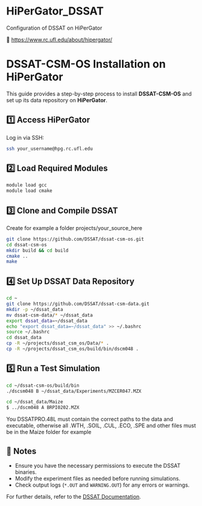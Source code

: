 # HiPerGator_DSSAT
Configuration of DSSAT on HiPerGator

🐊 https://www.rc.ufl.edu/about/hipergator/


# DSSAT-CSM-OS Installation on HiPerGator

This guide provides a step-by-step process to install **DSSAT-CSM-OS** and set up its data repository on **HiPerGator**.

## 1️⃣ Access HiPerGator
Log in via SSH:
```bash
ssh your_username@hpg.rc.ufl.edu
```

## 2️⃣ Load Required Modules
```bash
module load gcc
module load cmake
```


## 3️⃣ Clone and Compile DSSAT

Create for example a folder projects/your_source_here
```bash
git clone https://github.com/DSSAT/dssat-csm-os.git
cd dssat-csm-os
mkdir build && cd build
cmake ..
make
```

## 4️⃣ Set Up DSSAT Data Repository

```bash
cd ~
git clone https://github.com/DSSAT/dssat-csm-data.git
mkdir -p ~/dssat_data
mv dssat-csm-data/* ~/dssat_data
export dssat_data=~/dssat_data
echo "export dssat_data=~/dssat_data" >> ~/.bashrc
source ~/.bashrc
cd dssat_data
cp -R ~/projects/dssat_csm_os/Data/* .
cp -R ~/projects/dssat_csm_os/build/bin/dscm048 .
```

## 5️⃣ Run a Test Simulation
```bash
cd ~/dssat-csm-os/build/bin
./dscsm048 B ~/dssat_data/Experiments/MZCER047.MZX

cd ~/dssat_data/Maize
$ ../dscm048 A BRPI0202.MZX

```
You DSSATPRO.48L must contain the correct paths to the data and executable, otherwise 
all .WTH, .SOIL, .CUL, .ECO, .SPE and other files must be in the Maize folder for example

## 📝 Notes
- Ensure you have the necessary permissions to execute the DSSAT binaries.
- Modify the experiment files as needed before running simulations.
- Check output logs (`*.OUT` and `WARNING.OUT`) for any errors or warnings.

For further details, refer to the [DSSAT Documentation](https://dssat.net/).

